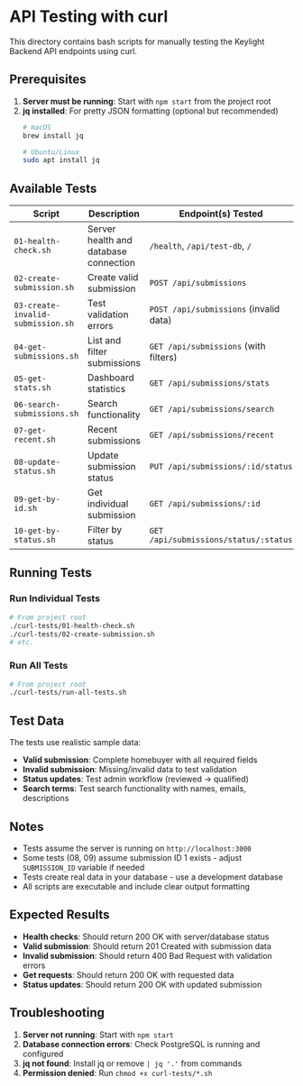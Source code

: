 # API Testing with curl

This directory contains bash scripts for manually testing the Keylight Backend API endpoints using curl.

## Prerequisites

1. **Server must be running**: Start with `npm start` from the project root
2. **jq installed**: For pretty JSON formatting (optional but recommended)
   ```bash
   # macOS
   brew install jq
   
   # Ubuntu/Linux
   sudo apt install jq
   ```

## Available Tests

| Script | Description | Endpoint(s) Tested |
|--------|-------------|-------------------|
| `01-health-check.sh` | Server health and database connection | `/health`, `/api/test-db`, `/` |
| `02-create-submission.sh` | Create valid submission | `POST /api/submissions` |
| `03-create-invalid-submission.sh` | Test validation errors | `POST /api/submissions` (invalid data) |
| `04-get-submissions.sh` | List and filter submissions | `GET /api/submissions` (with filters) |
| `05-get-stats.sh` | Dashboard statistics | `GET /api/submissions/stats` |
| `06-search-submissions.sh` | Search functionality | `GET /api/submissions/search` |
| `07-get-recent.sh` | Recent submissions | `GET /api/submissions/recent` |
| `08-update-status.sh` | Update submission status | `PUT /api/submissions/:id/status` |
| `09-get-by-id.sh` | Get individual submission | `GET /api/submissions/:id` |
| `10-get-by-status.sh` | Filter by status | `GET /api/submissions/status/:status` |

## Running Tests

### Run Individual Tests
```bash
# From project root
./curl-tests/01-health-check.sh
./curl-tests/02-create-submission.sh
# etc.
```

### Run All Tests
```bash
# From project root
./curl-tests/run-all-tests.sh
```

## Test Data

The tests use realistic sample data:
- **Valid submission**: Complete homebuyer with all required fields
- **Invalid submission**: Missing/invalid data to test validation
- **Status updates**: Test admin workflow (reviewed → qualified)
- **Search terms**: Test search functionality with names, emails, descriptions

## Notes

- Tests assume the server is running on `http://localhost:3000`
- Some tests (08, 09) assume submission ID 1 exists - adjust `SUBMISSION_ID` variable if needed
- Tests create real data in your database - use a development database
- All scripts are executable and include clear output formatting

## Expected Results

- **Health checks**: Should return 200 OK with server/database status
- **Valid submission**: Should return 201 Created with submission data
- **Invalid submission**: Should return 400 Bad Request with validation errors
- **Get requests**: Should return 200 OK with requested data
- **Status updates**: Should return 200 OK with updated submission

## Troubleshooting

1. **Server not running**: Start with `npm start`
2. **Database connection errors**: Check PostgreSQL is running and configured
3. **jq not found**: Install jq or remove `| jq '.'` from commands
4. **Permission denied**: Run `chmod +x curl-tests/*.sh`

